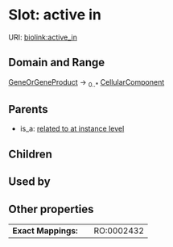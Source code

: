 
# Slot: active in




URI: [biolink:active_in](https://w3id.org/biolink/vocab/active_in)


## Domain and Range

[GeneOrGeneProduct](GeneOrGeneProduct.md) &#8594;  <sub>0..\*</sub> [CellularComponent](CellularComponent.md)

## Parents

 *  is_a: [related to at instance level](related_to_at_instance_level.md)

## Children


## Used by


## Other properties

|  |  |  |
| --- | --- | --- |
| **Exact Mappings:** | | RO:0002432 |

